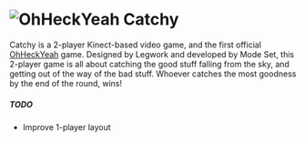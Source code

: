 ![OhHeckYeah](https://avatars2.githubusercontent.com/u/6227089?s=140)
Catchy
==========

Catchy is a 2-player Kinect-based video game, and the first official [OhHeckYeah](http://ohheckyeah.com) game. Designed by Legwork and developed by Mode Set, this 2-player game is all about catching the good stuff falling from the sky, and getting out of the way of the bad stuff. Whoever catches the most goodness by the end of the round, wins!

##### TODO

* Improve 1-player layout
